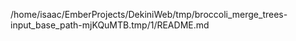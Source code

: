/home/isaac/EmberProjects/DekiniWeb/tmp/broccoli_merge_trees-input_base_path-mjKQuMTB.tmp/1/README.md